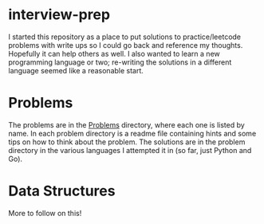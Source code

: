 # interview-prep
I started this repository as a place to put solutions to practice/leetcode problems with write ups so I could go back and reference my thoughts.  Hopefully it can help others as well.  I also wanted to learn a new programming language or two; re-writing the solutions in a different language seemed like a reasonable start.

# Problems
The problems are in the [Problems](./Problems) directory, where each one is listed by name. In each problem directory is a readme file containing hints and some tips on how to think about the problem. The solutions are in the problem directory in the various languages I attempted it in (so far, just Python and Go).

# Data Structures
More to follow on this! 
